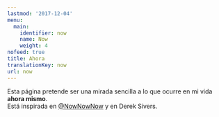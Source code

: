 ```yaml
---
lastmod: '2017-12-04'
menu:
  main:
    identifier: now
    name: Now
    weight: 4
nofeed: true
title: Ahora
translationKey: now
url: now
---
```


Esta página pretende ser una mirada sencilla a lo que ocurre en mi vida **ahora mismo**.  
Está inspirada en [@NowNowNow](https://nownownow.com/) y en Derek Sivers.